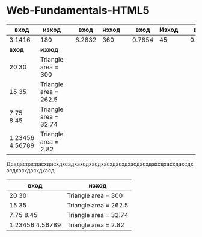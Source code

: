 Web-Fundamentals-HTML5
======================

| **вход**        | **изход**             |   | **вход** | **изход** |   | **вход** | **Изход** |   | **вход** | **изход** |
|-----------------|-----------------------|---|----------|-----------|---|----------|-----------|---|----------|-----------|
| 3.1416          | 180                   |   | 6.2832   | 360       |   | 0.7854   | 45        |   | 0.5236   | 30        |
| **вход**        | **изход**             |   |          |           |   |          |           |   |          |           |
| 20 30           | Triangle area = 300   |   |          |           |   |          |           |   |          |           |
| 15 35           | Triangle area = 262.5 |   |          |           |   |          |           |   |          |           |
| 7.75 8.45       | Triangle area = 32.74 |   |          |           |   |          |           |   |          |           |
| 1.23456 4.56789 | Triangle area = 2.82  |   |          |           |   |          |           |   |          |           |

Дсадасдасдасхдасхдхсадхахсдхасдхасхдасхдхасдасхдахсдхасхдахсдхасдхасхдасхдхасд

| **вход**        | **изход**             |
|-----------------|-----------------------|
| 20 30           | Triangle area = 300   |
| 15 35           | Triangle area = 262.5 |
| 7.75 8.45       | Triangle area = 32.74 |
| 1.23456 4.56789 | Triangle area = 2.82  |
